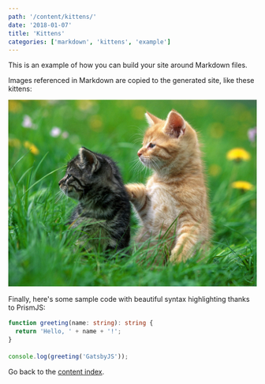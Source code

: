 ```yaml
---
path: '/content/kittens/'
date: '2018-01-07'
title: 'Kittens'
categories: ['markdown', 'kittens', 'example']
---
```


This is an example of how you can build your site around Markdown files.

Images referenced in Markdown are copied to the generated site, like these kittens:

![Kittens](blog_image/kittens.jpg)

Finally, here's some sample code with beautiful syntax highlighting thanks to PrismJS:

```typescript
function greeting(name: string): string {
  return 'Hello, ' + name + '!';
}

console.log(greeting('GatsbyJS'));
```

Go back to the [content index](/all).
